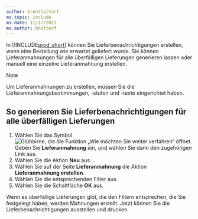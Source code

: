 ```yaml
---
author: brentholtorf
ms.topic: include
ms.date: 11/17/2023
ms.author: bholtorf
---
```


In [!INCLUDE[prod_short](../../../includes/prod_short.md)] können Sie Lieferbenachrichtigungen erstellen, wenn eine Bestellung wie erwartet geliefert wurde. Sie können Lieferanmahnungen für alle überfälligen Lieferungen generieren lassen oder manuell eine einzelne Lieferanmahnung erstellen.  

> [!NOTE]  
> Um Lieferanmahnungen zu erstellen, müssen Sie die Lieferanmahnungsbestimmungen, -stufen und -texte eingerichtet haben.  

## So generieren Sie Lieferbenachrichtigungen für alle überfälligen Lieferungen  

1. Wählen Sie das Symbol ![Glühbirne, die die Funktion „Wie möchten Sie weiter verfahren“ öffnet.](../../../media/ui-search/search_small.png "Tell me-Funktion") Geben Sie **Lieferanmahnung** ein, und wählen Sie dann den zugehörigen Link aus.  
2. Wählen Sie die Aktion **Neu** aus.  
3. Wählen Sie auf der Seite **Lieferanmahnung** die Aktion **Lieferanmahnung erstellen**.  
4. Wählen Sie die entsprechenden Filter aus.  
5. Wählen Sie die Schaltfläche **OK** aus.  

Wenn es überfällige Lieferungen gibt, die den Filtern entsprechen, die Sie festgelegt haben, werden Mahnungen erstellt. Jetzt können Sie die Lieferbenachrichtigungen ausstellen und drucken.  
